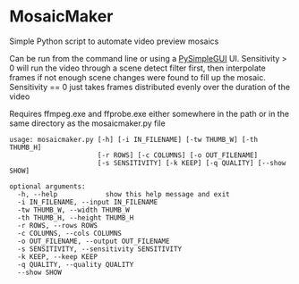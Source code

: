 # MosaicMaker
Simple Python script to automate video preview mosaics

Can be run from the command line or using a [PySimpleGUI](https://pysimplegui.readthedocs.io/en/latest/) UI.
Sensitivity > 0 will run the video through a scene detect filter first, then interpolate frames if not enough scene changes were found to fill up the mosaic.
Sensitivity == 0 just takes frames distributed evenly over the duration of the video

Requires ffmpeg.exe and ffprobe.exe either somewhere in the path or in the same directory as the mosaicmaker.py file

    usage: mosaicmaker.py [-h] [-i IN_FILENAME] [-tw THUMB_W] [-th THUMB_H]
                          [-r ROWS] [-c COLUMNS] [-o OUT_FILENAME]
                          [-s SENSITIVITY] [-k KEEP] [-q QUALITY] [--show SHOW]

    optional arguments:
      -h, --help            show this help message and exit
      -i IN_FILENAME, --input IN_FILENAME
      -tw THUMB_W, --width THUMB_W
      -th THUMB_H, --height THUMB_H
      -r ROWS, --rows ROWS
      -c COLUMNS, --cols COLUMNS
      -o OUT_FILENAME, --output OUT_FILENAME
      -s SENSITIVITY, --sensitivity SENSITIVITY
      -k KEEP, --keep KEEP
      -q QUALITY, --quality QUALITY
      --show SHOW
